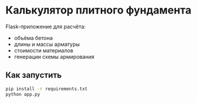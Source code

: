 # Калькулятор плитного фундамента

Flask-приложение для расчёта:

- объёма бетона
- длины и массы арматуры
- стоимости материалов
- генерации схемы армирования

## Как запустить

```bash
pip install -r requirements.txt
python app.py
